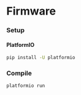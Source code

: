 # Firmware
### Setup
#### PlatformIO
```bash
pip install -U platformio
```

### Compile
```bash
platformio run
```

